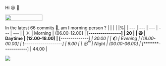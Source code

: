 Hi :smiley: :wave:

<img src="https://jojoee.jojoee.com/api/utcnow" width="120" height="20">

In the latest 66 commits :bug:, am I morning person ? 
| | | | |%|
| --- | --- | --- | --- | --- |
| :sunny: | Morning | (06.00-12.00] | [****----------------] | 20 |
| :satisfied: | Daytime | (12.00-18.00] | [******--------------] | 30.00 |
| :moon: | Evening | (18.00-00.00] | [*-------------------] | 6.00 |
| :sleeping: | Night | (00.00-06.00] | [********------------] | 44.00 |

<img src="https://github-readme-stats.vercel.app/api/top-langs/?username=jojoee&layout=compact" />

